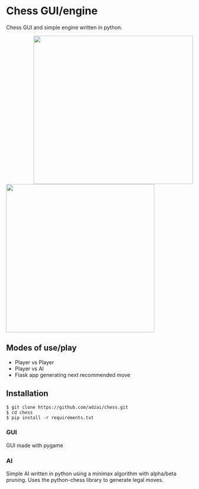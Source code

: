 # Chess GUI/engine

Chess GUI and simple engine written in python.


<img src="https://user-images.githubusercontent.com/39188731/97337861-13627700-1881-11eb-9eaa-ec8c56dff2f9.png" align="right" height="400" width="430">

<img src="https://user-images.githubusercontent.com/39188731/97337860-12314a00-1881-11eb-97b1-5ddaad9850a6.png" align="center" height="400" width="400">


## Modes of use/play
* Player vs Player
* Player vs AI
* Flask app generating next recommended move

## Installation
```
$ git clone https://github.com/adzai/chess.git
$ cd chess
$ pip install -r requirements.txt
```
### GUI
GUI made with pygame

### AI
Simple AI written in python using a minimax algorithm with alpha/beta pruning.
Uses the python-chess library to generate legal moves.
